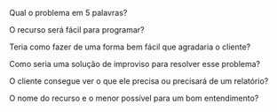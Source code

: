 Qual o problema em 5 palavras?

O recurso será fácil para programar?

Teria como fazer de uma forma bem fácil que agradaria o cliente?

Como seria uma solução de improviso para resolver esse problema?

O cliente consegue ver o que ele precisa ou precisará de um relatório?

O nome do recurso e o menor possível para um bom entendimento?